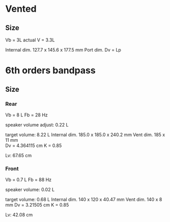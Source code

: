 # Vented

## Size
Vb = 3L
actual V = 3.3L

Internal dim. 127.7 x 145.6 x 177.5 mm
Port dim. 
Dv = 
Lp 



# 6th orders bandpass
## Size
### Rear

Vb = 8 L
Fb =  28 Hz

speaker volume adjust:  0.22 L

target volume: 8.22 L
Internal dim.  185.0 x 185.0 x 240.2 mm
Vent dim. 185 x 11 mm  
Dv = 4.364115 cm
K = 0.85

Lv: 67.65 cm
### Front

Vb = 0.7 L
Fb = 88 Hz

speaker volume: 0.02 L

target volume: 0.68 L
Internal dim. 140 x 120 x 40.47 mm
Vent dim. 140 x 8 mm 
Dv = 3.21505 cm
K = 0.85

Lv: 42.08 cm






